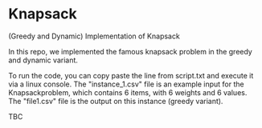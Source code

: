 # Knapsack
(Greedy and Dynamic) Implementation of Knapsack

In this repo, we implemented the famous knapsack problem in the greedy and dynamic variant.

To run the code, you can copy paste the line from script.txt and execute it via a linux console.
The "instance_1.csv" file is an example input for the Knapsackproblem, which contains 6 items, with 6 weights and 6 values.
The "file1.csv" file is the output on this instance (greedy variant).

TBC
